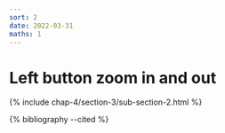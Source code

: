 ```yaml
---
sort: 2
date: 2022-03-31
maths: 1
---
```


# Left button zoom in and out

{% include chap-4/section-3/sub-section-2.html %}

{% bibliography --cited %}

